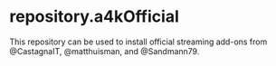 # repository.a4kOfficial

This repository can be used to install official streaming add-ons from @CastagnaIT, @matthuisman, and @Sandmann79.
